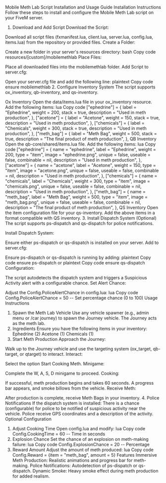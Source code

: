 Mobile Meth Lab Script Installation and Usage Guide
Installation Instructions
Follow these steps to install and configure the Mobile Meth Lab script on your FiveM server.

1. Download and Add Script
Download the Script:

Download all script files (fxmanifest.lua, client.lua, server.lua, config.lua, items.lua) from the repository or provided files.
Create a Folder:

Create a new folder in your server's resources directory:
bash
Copy code
resources/[custom]/mobilemethlab
Place Files:

Place all downloaded files into the mobilemethlab folder.
Add Script to server.cfg:

Open your server.cfg file and add the following line:
plaintext
Copy code
ensure mobilemethlab
2. Configure Inventory System
The script supports ox_inventory, qb-inventory, and qs-inventory.

Ox Inventory
Open the data/items.lua file in your ox_inventory resource.
Add the following items:
lua
Copy code
["ephedrine"] = {
    label = "Ephedrine",
    weight = 200,
    stack = true,
    description = "Used in meth production",
},
["acetone"] = {
    label = "Acetone",
    weight = 150,
    stack = true,
    description = "Used in meth production",
},
["chemicals"] = {
    label = "Chemicals",
    weight = 300,
    stack = true,
    description = "Used in meth production",
},
["meth_bag"] = {
    label = "Meth Bag",
    weight = 500,
    stack = true,
    description = "The final product of meth production",
},
QB Inventory
Open the qb-core/shared/items.lua file.
Add the following items:
lua
Copy code
["ephedrine"] = {
    name = "ephedrine",
    label = "Ephedrine",
    weight = 200,
    type = "item",
    image = "ephedrine.png",
    unique = false,
    useable = false,
    combinable = nil,
    description = "Used in meth production",
},
["acetone"] = {
    name = "acetone",
    label = "Acetone",
    weight = 150,
    type = "item",
    image = "acetone.png",
    unique = false,
    useable = false,
    combinable = nil,
    description = "Used in meth production",
},
["chemicals"] = {
    name = "chemicals",
    label = "Chemicals",
    weight = 300,
    type = "item",
    image = "chemicals.png",
    unique = false,
    useable = false,
    combinable = nil,
    description = "Used in meth production",
},
["meth_bag"] = {
    name = "meth_bag",
    label = "Meth Bag",
    weight = 500,
    type = "item",
    image = "meth_bag.png",
    unique = false,
    useable = false,
    combinable = nil,
    description = "The final product of meth production",
},
QS Inventory
Open the item configuration file for your qs-inventory.
Add the above items in a format compatible with QS inventory.
3. Install Dispatch System (Optional)
The script supports ps-dispatch and qs-dispatch for police notifications.

Install Dispatch System:

Ensure either ps-dispatch or qs-dispatch is installed on your server.
Add to server.cfg:

Ensure ps-dispatch or qs-dispatch is running by adding:
plaintext
Copy code
ensure ps-dispatch
or
plaintext
Copy code
ensure qs-dispatch
Configuration:

The script autodetects the dispatch system and triggers a Suspicious Activity alert with a configurable chance.
Set Alert Chance:

Adjust the Config.PoliceAlertChance in config.lua:
lua
Copy code
Config.PoliceAlertChance = 50 -- Set percentage chance (0 to 100)
Usage Instructions
1. Spawn the Meth Lab Vehicle
Use any vehicle spawner (e.g., admin menu or /car journey) to spawn the Journey vehicle.
The Journey acts as the meth lab.
2. Ingredients
Ensure you have the following items in your inventory:
Ephedrine (2)
Acetone (1)
Chemicals (1)
3. Start Meth Production
Approach the Journey:

Walk up to the Journey vehicle and use the targeting system (ox_target, qb-target, or qtarget) to interact.
Interact:

Select the option Start Cooking Meth.
Minigame:

Complete the W, A, S, D minigame to proceed.
Cooking:

If successful, meth production begins and takes 60 seconds.
A progress bar appears, and smoke billows from the vehicle.
Receive Meth:

After production is complete, receive Meth Bags in your inventory.
4. Police Notifications
If the dispatch system is installed:
There is a chance (configurable) for police to be notified of suspicious activity near the vehicle.
Police receive GPS coordinates and a description of the activity.
Optional Configuration
1. Adjust Cooking Time
Open config.lua and modify:
lua
Copy code
Config.CookingTime = 60 -- Time in seconds
2. Explosion Chance
Set the chance of an explosion on meth-making failure:
lua
Copy code
Config.ExplosionChance = 20 -- Percentage
3. Reward Amount
Adjust the amount of meth produced:
lua
Copy code
Config.Reward = {item = "meth_bag", amount = 5}
Features
Immersive Meth Production:
Realistic animations and progress bar for meth-making.
Police Notifications:
Autodetection of ps-dispatch or qs-dispatch.
Dynamic Smoke:
Heavy smoke effect during meth production for added realism.